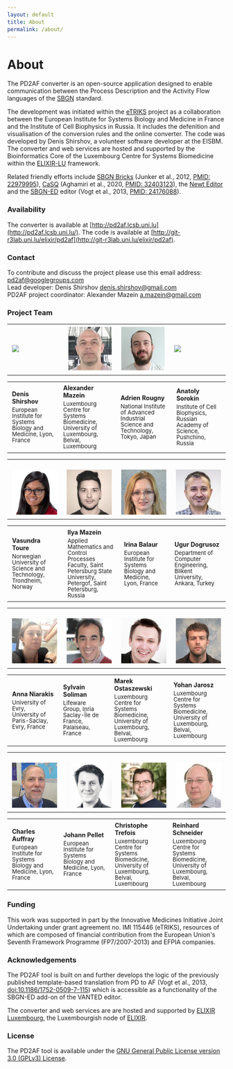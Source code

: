 ```yaml
---
layout: default
title: About
permalink: /about/
---
```


# About

The PD2AF converter is an open-source application designed to enable communication between the Process Description and the Activity Flow languages of the [SBGN](https://sbgn.github.io/) standard.  

The development was initiated within the [eTRIKS](https://www.etriks.org/) project as a collaboration between the European Institute for Systems Biology and Medicine in France and the Institute of Cell Biophysics in Russia. It includes the defenition and visualisation of the conversion rules and the online converter. The code was developed by Denis Shirshov, a volunteer software developer at the EISBM. The converter and web services are hosted and supported by the Bioinformatics Core of the Luxembourg Centre for Systems Biomedicine within the [ELIXIR-LU](https://elixir-luxembourg.org/) framework.
<!--The converter and web services are supported within the [ELIXIR](https://elixir-europe.org/) framework by the Luxembourg Centre for Systems Biomedicine.-->

Related friendly efforts include [SBGN Bricks](http://sbgnbricks.org/) (Junker et al., 2012, [PMID: 22979995](https://www.ncbi.nlm.nih.gov/pubmed/22979995)), [CaSQ](https://gitlab.inria.fr/soliman/casq) (Aghamiri et al., 2020, [PMID: 32403123](https://pubmed.ncbi.nlm.nih.gov/32403123/)), the [Newt Editor](http://newteditor.org/) and the [SBGN-ED](http://www.sbgn-ed.org/) editor (Vogt et al., 2013, [PMID: 24176088](https://pubmed.ncbi.nlm.nih.gov/24176088/)).

### Availability

The converter is available at [http://pd2af.lcsb.uni.lu](http://pd2af.lcsb.uni.lu/). The code is available at [http://git-r3lab.uni.lu/elixir/pd2af](http://git-r3lab.uni.lu/elixir/pd2af).

<!--
## Availability
The code is available at [https://github.com/pd2af](https://github.com/pd2af). 
Online conversion (experimental version): [http://pd2af.me](http://pd2af.me/)   
Converter engine: [https://github.com/pd2af/converter](https://github.com/pd2af/converter)  
-->

### Contact

To contribute and discuss the project please use this email address: [pd2af@googlegroups.com](mailto:pd2af@googlegroups.com)  
Lead developer: Denis Shirshov [denis.shirshov@gmail.com](mailto:denis.shirshov@gmail.com)  
PD2AF project coordinator: Alexander Mazein [a.mazein@gmail.com](mailto:a.mazein@gmail.com)  

### Project Team

<table>
<tr>
<td style="width: 200px;"><p style="margin:4px;"><img src="/images/team/DenisShirshov.jpg" width="160"/></p></td>
<td style="width: 200px;"><p style="margin:4px;"><img src="/images/team/AlexanderMazein.jpg" width="160"/></p></td>
<td style="width: 200px;"><p style="margin:4px;"><img src="/images/team/AdrienRougny.jpg" width="160"/></p></td>
<td style="width: 200px;"><p style="margin:4px;"><img src="/images/team/AnatolySorokin.jpg" width="160"/></p></td>
</tr>
</table>

<table>
<tr>
<td style="width: 200px;"><p style="margin:4px;"><strong>Denis Shirshov</strong></p><p style="margin:4px; line-height:100%;"><font size="2">European Institute for Systems Biology and Medicine, Lyon, France</font></p></td>
<td style="width: 200px;"><p style="margin:4px;"><strong>Alexander Mazein</strong></p><p style="margin:4px; line-height:100%;"><font size="2">Luxembourg Centre for Systems Biomedicine, University of Luxembourg, Belval, Luxembourg</font></p></td>
<td style="width: 200px;"><p style="margin:4px;"><strong>Adrien Rougny</strong></p><p style="margin:4px; line-height:100%;"><font size="2">National Institute of Advanced Industrial Science and Technology, Tokyo, Japan</font></p></td>
<td style="width: 200px;"><p style="margin:4px;"><strong>Anatoly Sorokin</strong></p><p style="margin:4px; line-height:100%;"><font size="2">Institute of Cell Biophysics, Russian Academy of Science, Pushchino, Russia</font></p></td>
</tr>
</table>

<table>
<tr>
<td style="width: 200px;"><p style="margin:4px;"><br /><img src="/images/team/VasundraToure.jpg" width="160"/></p></td>
<td style="width: 200px;"><p style="margin:4px;"><br /><img src="/images/team/IlyaMazein.jpg" width="160"/></p></td>
<td style="width: 200px;"><p style="margin:4px;"><br /><img src="/images/team/IrinaBalaur.jpg" width="160"/></p></td>
<td style="width: 200px;"><p style="margin:4px;"><br /><img src="/images/team/UgurDogrusoz.jpg" width="160"/></p></td>
</tr>
</table>

<table>
<tr>
<td style="width: 200px;"><p style="margin:4px;"><strong>Vasundra Toure</strong></p><p style="margin:4px; line-height:100%;"><font size="2">Norwegian University of Science and Technology, Trondheim, Norway</font></p></td>
<td style="width: 200px;"><p style="margin:4px;"><strong>Ilya Mazein</strong></p><p style="margin:4px; line-height:100%;"><font size="2">Applied Mathematics and Control Processes Faculty, Saint Petersburg State University, Petergof, Saint Petersburg, Russia</font></p></td>
<td style="width: 200px;"><p style="margin:4px;"><strong>Irina Balaur</strong></p><p style="margin:4px; line-height:100%;"><font size="2">European Institute for Systems Biology and Medicine, Lyon, France</font></p></td>
<td style="width: 200px;"><p style="margin:4px;"><strong>Ugur Dogrusoz</strong></p><p style="margin:4px; line-height:100%;"><font size="2">Department of Computer Engineering, Bilkent University, Ankara, Turkey</font></p></td>
</tr>
</table>

<table>
<tr>
<td style="width: 200px;"><p style="margin:4px;"><br /><img src="/images/team/AnnaNiarakis.jpg" width="160"/></p></td>
<td style="width: 200px;"><p style="margin:4px;"><br /><img src="/images/team/SylvainSoliman.jpg" width="160"/></p></td>
<td style="width: 200px;"><p style="margin:4px;"><br /><img src="/images/team/MarekOstaszewski.jpg" width="160"/></p></td>
<td style="width: 200px;"><p style="margin:4px;"><br /><img src="/images/team/YohanJarosz.jpg" width="160"/></p></td>
</tr>
</table>

<table>
<tr>
<td style="width: 200px;"><p style="margin:4px;"><strong>Anna Niarakis</strong></p><p style="margin:4px; line-height:100%;"><font size="2">University of Evry, University of Paris-Saclay, Evry, France</font></p></td>
<td style="width: 200px;"><p style="margin:4px;"><strong>Sylvain Soliman</strong></p><p style="margin:4px; line-height:100%;"><font size="2">Lifeware Group, Inria Saclay-Île de France, Palaiseau, France</font></p></td>
<td style="width: 200px;"><p style="margin:4px;"><strong>Marek Ostaszewski</strong></p><p style="margin:4px; line-height:100%;"><font size="2">Luxembourg Centre for Systems Biomedicine, University of Luxembourg, Belval, Luxembourg</font></p></td>
<td style="width: 200px;"><p style="margin:4px;"><strong>Yohan Jarosz</strong></p><p style="margin:4px; line-height:100%;"><font size="2">Luxembourg Centre for Systems Biomedicine, University of Luxembourg, Belval, Luxembourg</font></p></td>
</tr>
</table>

<table>
<tr>
<td style="width: 200px;"><p style="margin:4px;"><br /><img src="/images/team/CharlesAuffray.jpg" width="160"/></p></td>
<td style="width: 200px;"><p style="margin:4px;"><br /><img src="/images/team/JohannPellet.jpg" width="160"/></p></td>
<td style="width: 200px;"><p style="margin:4px;"><br /><img src="/images/team/ChristopheTrefois.jpg" width="160"/></p></td>
<td style="width: 200px;"><p style="margin:4px;"><br /><img src="/images/team/ReinhardSchneider.jpg" width="160"/></p></td>
</tr>
</table>

<table>
<tr>
<td style="width: 200px;"><p style="margin:4px;"><strong>Charles Auffray</strong></p><p style="margin:4px; line-height:100%;"><font size="2">European Institute for Systems Biology and Medicine, Lyon, France</font></p></td>
<td style="width: 200px;"><p style="margin:4px;"><strong>Johann Pellet</strong></p><p style="margin:4px; line-height:100%;"><font size="2">European Institute for Systems Biology and Medicine, Lyon, France</font></p></td>
<td style="width: 200px;"><p style="margin:4px;"><strong>Christophe Trefois</strong></p><p style="margin:4px; line-height:100%;"><font size="2">Luxembourg Centre for Systems Biomedicine, University of Luxembourg, Belval, Luxembourg</font></p></td>
<td style="width: 200px;"><p style="margin:4px;"><strong>Reinhard Schneider</strong></p><p style="margin:4px; line-height:100%;"><font size="2">Luxembourg Centre for Systems Biomedicine, University of Luxembourg, Belval, Luxembourg</font></p></td>
</tr>
</table>

### Funding

This work was supported in part by the Innovative Medicines Initiative Joint Undertaking under grant agreement no. IMI 115446 (eTRIKS), resources of which are composed of financial contribution from the European Union's Seventh Framework Programme (FP7/2007-2013) and EFPIA companies.

### Acknowledgements

The PD2AF tool is built on and further develops the logic of the previously published template-based translation from PD to AF (Vogt et al., 2013, [doi:10.1186/1752-0509-7-115](https://doi.org/10.1186/1752-0509-7-115)) which is accessible as a functionality of the SBGN-ED add-on of the VANTED editor.  

The converter and web services are are hosted and supported by [ELIXIR Luxembourg](https://elixir-luxembourg.org/), the Luxembourgish node of [ELIXIR](https://elixir-europe.org/).  


### License

<!--The PD2AF tool is available under the [Creative Commons Attribution 4.0 International (CC BY 4.0) License](https://creativecommons.org/licenses/by/4.0/).  -->

The PD2AF tool is available under the [GNU General Public License version 3.0 (GPLv3) License](https://www.gnu.org/licenses/gpl-3.0.html).

<!--The terms of the [Creative Commons Public Domain (CC0) License](https://creativecommons.org/publicdomain/zero/1.0/) apply to all examples files.  -->


